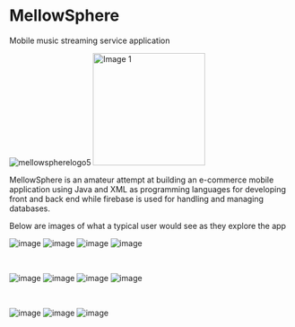 # MellowSphere
 Mobile music streaming service application
  
![mellowspherelogo5](https://github.com/Aahad143/MellowSphere/assets/122348490/9a183c7d-f4fa-4bce-a5eb-1c4a2ae0b548)
<img src="https://github.com/Aahad143/MellowSphere/assets/122348490/9a183c7d-f4fa-4bce-a5eb-1c4a2ae0b548" alt="Image 1" style="width:200px;"/>

MellowSphere is an amateur attempt at building an e-commerce mobile application using Java and XML as programming languages for developing front and back end while firebase is used for handling and managing databases.

Below are images of what a typical user would see as they explore the app

![image](https://github.com/Aahad143/MellowSphere/assets/122348490/67bbf8fe-1368-44ca-adba-bacdfbf1436c)
![image](https://github.com/Aahad143/MellowSphere/assets/122348490/c61cad5b-98c8-45aa-8526-ec24d53b0c78)
![image](https://github.com/Aahad143/MellowSphere/assets/122348490/a9c979ae-d89d-4f93-b308-ac2c05247cc7)
![image](https://github.com/Aahad143/MellowSphere/assets/122348490/021a0fa3-46a6-415a-ab6d-2c7131f4ce67)

<br>

![image](https://github.com/Aahad143/MellowSphere/assets/122348490/20f3be19-98eb-4673-a7dc-e82973334b6f)
![image](https://github.com/Aahad143/MellowSphere/assets/122348490/67816be4-82c7-474b-87c9-1be4200b3706)
![image](https://github.com/Aahad143/MellowSphere/assets/122348490/2f95251c-6842-4ad5-b8cf-d2754869d02a)
![image](https://github.com/Aahad143/MellowSphere/assets/122348490/f1a7d2fa-cf5e-48f4-8bfa-c70889bfc994)

<br>

![image](https://github.com/Aahad143/MellowSphere/assets/122348490/5507710c-6b56-4954-b923-fa8bc48117f6)
![image](https://github.com/Aahad143/MellowSphere/assets/122348490/901427c6-b20b-42c1-9489-724902accca0)
![image](https://github.com/Aahad143/MellowSphere/assets/122348490/e67a4306-4faf-4fc0-93cd-2a46b1b6a84f)

